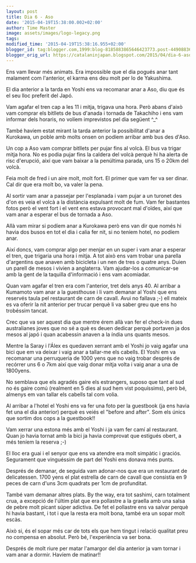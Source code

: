 ```yaml
---
layout: post
title: Dia 6 - Aso
date: '2015-04-19T15:38:00.002+02:00'
author: Time Master
image: assets/images/logo-legacy.png
tags: 
modified_time: '2015-04-19T15:38:16.955+02:00'
blogger_id: tag:blogger.com,1999:blog-8185883865646423773.post-4490883605130448560
blogger_orig_url: https://catalaninjapan.blogspot.com/2015/04/dia-6-aso.html
---
```


Ens vam llevar més animats. Era impossible que el dia pogués anar tant malament com l'anterior, el karma ens deu molt per lo de Yakushima.  

  

El dia anterior a la tarda en Yoshi ens va recomanar anar a Aso, diu que és el seu lloc preferit del Japó.  

  

Vam agafar el tren cap a les 11 i mitja, trigava una hora. Però abans d'això vam comprar els bitllets de bus d'anada i tornada de Takachiho i ens vam informar dels horaris, no volíem imprevistos pel dia següent ^_^  

  

També havíem estat mirant la tarda anterior la possibilitat d'anar a Kurokawa, un poble amb molts onsen on podíem arribar amb bus des d'Aso.  

  

Un cop a Aso vam comprar bitllets per pujar fins al volcà. El bus va trigar mitja hora. No es podia pujar fins la caldera del volcà perquè hi ha alerta de risc d'erupció, així que vam baixar a la penúltima parada, uns 15 o 20km del volcà.  

  

Feia molt de fred i un aire molt, molt fort. El primer que vam fer va ser dinar. Cal dir que era molt bo, va valer la pena.  

  

Al sortir vam anar a passejar per l'esplanada i vam pujar a un turonet des d'on es veia el volcà a la distància expulsant molt de fum. Vam fer bastantes fotos però el vent fort i el vent ens estava provocant mal d'oïdes, així que vam anar a esperar el bus de tornada a Aso.  

  

Allà vam mirar si podíem anar a Kurokawa però ens van dir que només hi havia dos busos en tot el dia i calia fer nit, si no teníem hotel, no podíem anar.  

  

Així doncs, vam comprar algo per menjar en un super i vam anar a esperar el tren, que trigaria una hora i mitja. A tot això ens vam trobar una parella d'argentins que anaven amb bicicleta i un nen de tres o quatre anys. Duien un parell de mesos i vivien a anglaterra. Vam ajudar-los a comunicar-se amb la gent de la taquilla d'informació i ens vam acomiadar.  

  

Quan vam agafar el tren era com l'anterior, tret dels anys 40. Al arribar a Kumamoto vam anar a la guesthouse i li vam demanar al Yoshi que ens reservés taula pel restaurant de carn de cavall. Avui no fallava ;-) ell mateix es va oferir la nit anterior per trucar perquè li va saber greu que ens ho trobéssim tancat.  

  

Crec que va ser aquest dia que mentre érem allà van fer el check-in dues australianes joves que no sé a què es deuen dedicar perquè portaven ja dos mesos al japó i quan acabessin anaven a la índia uns quants mesos.  

  

Mentre la Saray i l'Álex es quedaven xerrant amb el Yoshi jo vaig agafar una bici que em va deixar i vaig anar a tallar-me els cabells. El Yoshi em va recomanar una perruqueria de 1000 yens que no vaig trobar després de recórrer uns 6 o 7km així que vaig donar mitja volta i vaig anar a una de 1800yens.  

  

No semblava que els agradés gaire els estrangers, suposo que tant al sud no és gaire comú (realment en 5 dies al sud hem vist poquíssims), però bé, almenys em van tallar els cabells tal com volia.  

  

Al arribar a l'hotel el Yoshi ens va fer una foto per la guestbook (ja ens havia fet una el dia anterior) perquè es veiés el "before and after". Som els únics que sortim dos cops a la guestbook!!  

  

Vam xerrar una estona més amb el Yoshi i ja vam fer camí al restaurant. Quan jo havia tornat amb la bici ja havia comprovat que estigués obert, a més teníem la reserva ;-)  

  

El lloc era guai i el senyor que ens va atendre era molt simpàtic i graciós. Segurament que vinguéssim de part del Yoshi ens donava més punts.  

  

Després de demanar, de seguida vam adonar-nos que era un restaurant de delicatessen. 1700 yens el plat estrella de carn de cavall que consistia en 9 peces de carn d'uns 3cm quadrats per 1cm de profunditat.  

  

També vam demanar altres plats. By the way, era tot sashimi, carn totalment crua, a excepció de l'últim plat que era pollastre a la graella amb una salsa de pebre molt picant súper adictiva. De fet el pollastre ens va salvar perquè hi havia bastant, i tot i que la resta era molt bona, també era un sopar molt escàs.  

  

Això si, és el sopar més car de tots els que hem tingut i relació qualitat preu no compensa en absolut. Però bé, l'experiència va ser bona.  

  

Després de molt riure per matar l'amargor del dia anterior ja vam tornar i vam anar a dormir. Havíem de matinar!!